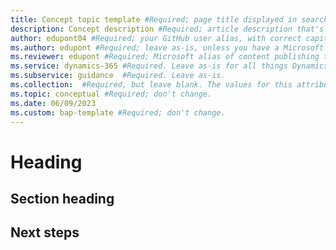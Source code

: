 ```yaml
---
title: Concept topic template #Required; page title displayed in search results. Don't enclose in quotation marks.
description: Concept description #Required; article description that's displayed in search results. Don't enclose in quotation marks. Do end with a period.
author: edupont04 #Required; your GitHub user alias, with correct capitalization. 
ms.author: edupont #Required; leave as-is, unless you have a Microsoft alias. 
ms.reviewer: edupont #Required; Microsoft alias of content publishing team member.
ms.service: dynamics-365 #Required. Leave as-is for all things Dynamics 365, but change to dccp for DCCP content.
ms.subservice: guidance  #Required. Leave as-is.
ms.collection:  #Required, but leave blank. The values for this attribute will be updated over time.
ms.topic: conceptual #Required; don't change.
ms.date: 06/09/2023
ms.custom: bap-template #Required; don't change.
---
```


<!--Remove all the comments in this template before you sign-off or merge to the main branch.-->

<!--This template provides the basic structure of a concept article. See [Write a concept article](write-a-concept-article.md) in the contributor guide. To provide feedback on this template contact [bace feedback team](mailto:templateswg@microsoft.com).-->

<!--H1 - Required. This should match the title you entered in the metadata. Set expectations for what the content covers, so customers know the content meets their needs. Should NOT begin with a verb.-->
# Heading

<!--Introductory paragraph - Required. Lead with a light intro that describes what the article covers. Answer the fundamental "What is X and how will learning this help me accomplish Y?" question. A good lead is a sentence in the form, "X is a (type of) Y that does Z." Keep this paragraph short.-->
<!--add your intro paragraph here-->

<!--H2s - Required. Give each H2 a heading that sets expectations for the content that follows. Follow H2 headings with a sentence about how the section contributes to the whole.-->
## Section heading

<!--add your content here-->

<!-- Make a list:

- List item 1  

  Description.

- List item 2  

  Description.
-->

## Next steps
<!--Next steps - Required, but cal also be called Related resources. Provide at least one next step and no more than three. Include some context so the customer can determine why they would click the link.-->

<!--Remove all the comments in this template before you sign-off or merge to the main branch.-->
